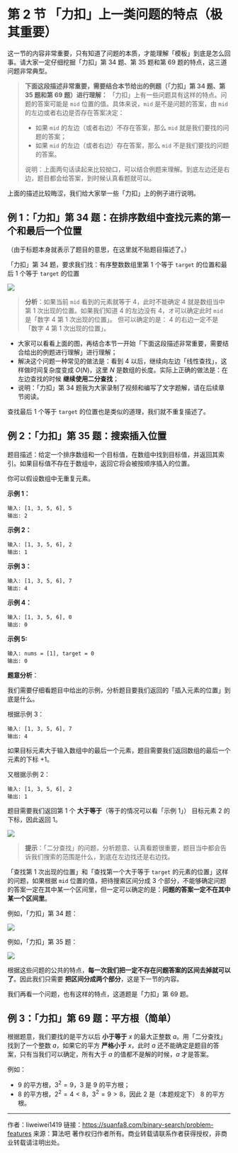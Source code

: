 # 第 2 节 「力扣」上一类问题的特点（极其重要）

这一节的内容非常重要，只有知道了问题的本质，才能理解「模板」到底是怎么回事。请大家一定仔细挖掘「力扣」第 34 题、第 35 题和第 69 题的特点，这三道问题非常典型。

> **下面这段描述非常重要，需要结合本节给出的例题（「力扣」第 34 题、第 35 题和第 69 题）进行理解：**
> 「力扣」上有一些问题具有这样的特点。问题的答案可能是 `mid` 位置的值。具体来说，`mid` 是不是问题的答案，由 `mid` 的左边或者右边是否存在答案决定：
>
> + 如果 `mid` 的左边（或者右边）不存在答案，那么 `mid` 就是我们要找的问题的答案；
> + 如果 `mid` 的左边（或者右边）存在答案，那么 `mid` 不是我们要找的问题的答案。
>
> 说明：上面两句话读起来比较拗口，可以结合例题来理解。到底左边还是右边，题目都会给答案，到时候认真看题就可以。

上面的描述比较晦涩，我们给大家举一些「力扣」上的例子进行说明。

## 例 1：「力扣」第 34 题：在排序数组中查找元素的第一个和最后一个位置

（由于标题本身就表示了题目的意思，在这里就不贴题目描述了。）

「力扣」第 34 题，要求我们找：有序整数数组里第 1 个等于 `target` 的位置和最后 1 个等于 `target` 的位置

![](https://suanfa8-1252206550.cos.ap-shanghai.myqcloud.com/suanfa8/202305261859750.png)

> **分析**：如果当前 `mid` 看到的元素就等于 $4$，此时不能确定 $4$ 就是数组当中第 1 次出现的位置。如果我们知道 $4$ 的左边没有 $4$，オ可以确定此时 `mid` 是「数字 $4$ 第 1 次出现的位置」。
> 但可以确定的是： $4$ 的右边一定不是「数字 $4$ 第 1 次出现的位置」。

+ 大家可以看看上面的图，再结合本节一开始「下面这段描述非常重要，需要结合给出的例题进行理解」进行理解；
+ 解决这个问题一种常见的做法是：看到 $4$ 以后，继续向左边「线性查找」，这样做时间复杂度变成 $O(N)$，这里 $N$ 是数组的长度。实际上正确的做法是：在左边查找的时候 **继续使用二分查找**；
+ 说明：「力扣」第 34 题我为大家录制了视频和编写了文字题解，请在后续章节阅读。

查找最后 1 个等于 `target` 的位置也是类似的道理，我们就不重复描述了。


## 例 2：「力扣」第 35 题：搜索插入位置

题目描述：给定一个排序数组和一个目标值，在数组中找到目标值，并返回其索引。如果目标值不存在于数组中，返回它将会被按顺序插入的位置。

你可以假设数组中无重复元素。

**示例 1：**

```
输入: [1, 3, 5, 6], 5
输出: 2
```

**示例 2：**

```
输入: [1, 3, 5, 6], 2
输出: 1
```

**示例 3：**

```
输入: [1, 3, 5, 6], 7
输出: 4
```

**示例 4：**

```
输入: [1, 3, 5, 6], 0
输出: 0
```

**示例 5:**

```
输入: nums = [1], target = 0
输出: 0
```

**题意分析**：

我们需要仔细看题目中给出的示例，分析题目要我们返回的「插入元素的位置」到底是什么。

根据示例 3：

```
输入: [1, 3, 5, 6], 7
输出: 4
```

如果目标元素大于输入数组中的最后一个元素，题目需要我们返回数组的最后一个元素的下标 $+1$。

又根据示例 2：

```
输入: [1, 3, 5, 6], 2
输出: 1
```

题目需要我们返回第 1 个 **大于等于**（等于的情况可以看「示例 1」） 目标元素 $2$ 的下标，因此返回 $1$。

![](https://suanfa8-1252206550.cos.ap-shanghai.myqcloud.com/suanfa8/202305261859104.png)

> **提示**：「二分查找」的问题，分析题意、认真看题很重要，题目当中都会告诉我们搜索的范围是什么，到底在左边找还是右边找。


「查找第 1 次出现的位置」和「查找第一个大于等于 `target` 的元素的位置」这样的问题，如果根据 `mid` 位置的值，把待搜索区间分成 $3$ 个部分，不能够确定问题的答案一定在其中某一个区间里，但一定可以确定的是：**问题的答案一定不在其中某一个区间里**。

例如，「力扣」第 34 题：

![](https://suanfa8-1252206550.cos.ap-shanghai.myqcloud.com/suanfa8/202305261859242.png)

例如，「力扣」第 35 题：

![](https://suanfa8-1252206550.cos.ap-shanghai.myqcloud.com/suanfa8/202305261900857.png)

根据这些问题的公共的特点，**每一次我们把一定不存在问题答案的区间去掉就可以了**。因此我们只需要 **把区间分成两个部分**，这是下一节的内容。

我们再看一个问题，也有这样的特点，这道题是「力扣」第 69 题。

## 例 3：「力扣」第 69 题：平方根（简单）

根据题意，我们要找的是平方以后 **小于等于** $x$ 的最大正整数 $a$。用「二分查找」找到了一个整数 $a$，如果它的平方 **严格小于** $x$，此时 $a$ 还不能确定是题目的答案，只有当我们可以确定，所有大于 $a$ 的值都不是解的时候，$a$ 才是答案。

例如：

+ $9$ 的平方根，$3^2 = 9$，$3$ 是 $9$ 的平方根；
+ $8$ 的平方根，$2^2 = 4 < 8$，$3^2 = 9 > 8$，因此 $2$ 是（本题规定下） $8$ 的平方根。

---

作者：liweiwei1419
链接：https://suanfa8.com/binary-search/problem-features
来源：算法吧
著作权归作者所有。商业转载请联系作者获得授权，非商业转载请注明出处。